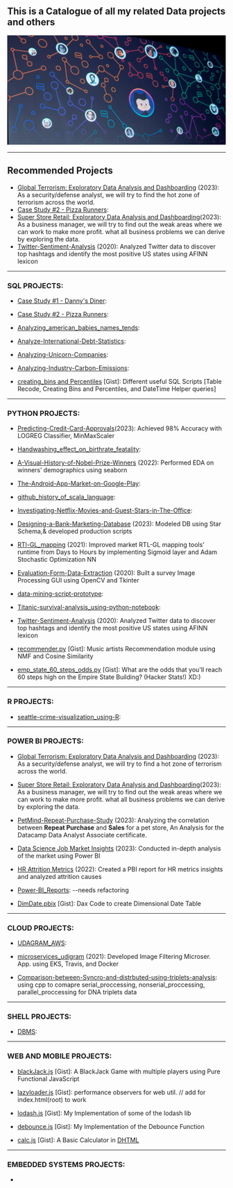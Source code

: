 ## This is a Catalogue of all my related Data projects and others

![background_image](./screen.webp)
___
## Recommended Projects
- [Global Terrorism: Exploratory Data Analysis and Dashboarding](https://github.com/MEDHAT-ALHADDAD/Global-Terrorism---Exploratory-Data-Analysis-and-Dashboarding) (2023): As a security/defense analyst, we will try to find the hot zone of terrorism across the world.
- [Case Study #2 - Pizza Runners](https://github.com/MEDHAT-ALHADDAD/Pizza_Runner):
- [Super Store Retail: Exploratory Data Analysis and Dashboarding](https://github.com/MEDHAT-ALHADDAD/Super-Store-Retail-Exploratory-Data-Analysis-and-Dashboarding)(2023): As a business manager, we will try to find out the weak areas where we can work to make more profit. what all business problems we can derive by exploring the data.
- [Twitter-Sentiment-Analysis](https://github.com/MEDHAT-ALHADDAD/Twitter-Sentiment-Analysis) (2020): Analyzed Twitter data to discover top hashtags and identify the most positive US states using AFINN lexicon
---
### SQL PROJECTS:
- [Case Study #1 - Danny's Diner](https://github.com/MEDHAT-ALHADDAD/Dannys-Diner):

- [Case Study #2 - Pizza Runners](https://github.com/MEDHAT-ALHADDAD/Pizza_Runner):

- [Analyzing_american_babies_names_tends](https://github.com/MEDHAT-ALHADDAD/Analyzing_american_babies_names_tends):

- [Analyze-International-Debt-Statistics](https://github.com/MEDHAT-ALHADDAD/Analyze-International-Debt-Statistics):

- [Analyzing-Unicorn-Companies](https://github.com/MEDHAT-ALHADDAD/Analyzing-Unicorn-Companies):

- [Analyzing-Industry-Carbon-Emissions](https://github.com/MEDHAT-ALHADDAD/Analyzing-Industry-Carbon-Emissions/blob/main/notebook.ipynb):

- [creating_bins and Percentiles](https://gist.github.com/MEDHAT-ALHADDAD/beb4fbcd2a536d5488f96573315393b0) [Gist]: Different useful SQL Scripts [Table Recode, Creating Bins and Percentiles, and DateTime Helper queries]

---
### PYTHON PROJECTS:
- [Predicting-Credit-Card-Approvals](https://github.com/MEDHAT-ALHADDAD/Predicting-Credit-Card-Approvals)(2023): Achieved 98% Accuracy with LOGREG Classifier, MinMaxScaler 

- [Handwashing_effect_on_birthrate_featality](https://[]github.com/MEDHAT-ALHADDAD/Handwashing_effect_on_birthrate_featality):

- [A-Visual-History-of-Nobel-Prize-Winners](https://github.com/MEDHAT-ALHADDAD/A-Visual-History-of-Nobel-Prize-Winners) (2022): Performed EDA on winners’ demographics using seaborn

- [The-Android-App-Market-on-Google-Play](https://github.com/MEDHAT-ALHADDAD/The-Android-App-Market-on-Google-Play):

- [github_history_of_scala_language](https://github.com/MEDHAT-ALHADDAD/github_history_of_scala_language):

- [Investigating-Netflix-Movies-and-Guest-Stars-in-The-Office](https://github.com/MEDHAT-ALHADDAD/Investigating-Netflix-Movies-and-Guest-Stars-in-The-Office):

- [Designing-a-Bank-Marketing-Database](https://github.com/MEDHAT-ALHADDAD/Designing-a-Bank-Marketing-Database) (2023): Modeled DB using Star Schema,& developed production scripts

- [RTl-GL_mapping](https://github.com/MEDHAT-ALHADDAD/RTl-GL_mapping) (2021): Improved market RTL-GL mapping tools’ runtime from Days to Hours by implementing Sigmoid layer and Adam Stochastic Optimization NN

- [Evaluation-Form-Data-Extraction](https://github.com/MEDHAT-ALHADDAD/Evaluation-Form-Data-Extraction) (2020): Built a survey Image Processing GUI using OpenCV and Tkinter

- [data-mining-script-prototype](https://github.com/MEDHAT-ALHADDAD/data-mining-script-prototype):

- [Titanic-survival-analysis_using-python-notebook](https://github.com/MEDHAT-ALHADDAD/Titanic-survival-analysis_using-python-notebook):

- [Twitter-Sentiment-Analysis](https://github.com/MEDHAT-ALHADDAD/Twitter-Sentiment-Analysis) (2020): Analyzed Twitter data to discover top hashtags and identify the most positive US states using AFINN lexicon

- [recommender.py](https://gist.github.com/MEDHAT-ALHADDAD/0d673b9bcc6695b2e4b5e3195c1bb63f) [Gist]: Music artists Recommendation module using NMF and Cosine Similarity

- [emp_state_60_steps_odds.py](https://gist.github.com/MEDHAT-ALHADDAD/113cbc1ed7bf04f2d23cbf03f470d3d4) [Gist]: What are the odds that you'll reach 60 steps high on the Empire State Building? (Hacker Stats!) XD:)

---
### R PROJECTS:
- [seattle-crime-visualization_using-R](https://github.com/MEDHAT-ALHADDAD/seattle-crime-visualization_using-R):

---
### POWER BI PROJECTS:
- [Global Terrorism: Exploratory Data Analysis and Dashboarding](https://github.com/MEDHAT-ALHADDAD/Global-Terrorism---Exploratory-Data-Analysis-and-Dashboarding) (2023): As a security/defense analyst, we will try to find a hot zone of terrorism across the world.
- [Super Store Retail: Exploratory Data Analysis and Dashboarding](https://github.com/MEDHAT-ALHADDAD/Super-Store-Retail-Exploratory-Data-Analysis-and-Dashboarding)(2023): As a business manager, we will try to find out the weak areas where we can work to make more profit. what all business problems we can derive by exploring the data.
- [PetMind-Repeat-Purchase-Study](https://github.com/MEDHAT-ALHADDAD/PetMind-Repeat-Purchase-Study) (2023): Analyzing the correlation between **Repeat Purchase** and **Sales** for a pet store, An Analysis for the Datacamp Data Analyst Associate certificate.
- [Data Science Job Market Insights]() (2023): Conducted in-depth analysis of the market using Power BI

- [HR Attrition Metrics]() (2022): Created a PBI report for HR metrics insights and analyzed attrition causes

- [Power-BI_Reports](https://github.com/MEDHAT-ALHADDAD/Power-BI_Reports): --needs refactoring

- [DimDate.pbix](https://gist.github.com/MEDHAT-ALHADDAD/3350eabecb63a28380cf509f3c9a2b64) [Gist]: Dax Code to create Dimensional Date Table

---
### CLOUD PROJECTS:
- [UDAGRAM_AWS](https://github.com/MEDHAT-ALHADDAD/UDAGRAM_AWS):

- [microservices_udigram](https://github.com/MEDHAT-ALHADDAD/microservices_udigram) (2021): Developed Image Filtering Microser. App. using EKS, Travis, and Docker

- [Comparison-between-Syncro-and-distrbuted-using-triplets-analysis](https://github.com/MEDHAT-ALHADDAD/Comparison-between-Syncro-and-distrbuted-using-triplets-analysis): using cpp to comapre serial_proccessing, nonserial_proccessing, parallel_proccessing for DNA triplets data

---
### SHELL PROJECTS:
- [DBMS](https://github.com/MEDHAT-ALHADDAD/DBMS):

---
### WEB AND MOBILE PROJECTS:
- [blackJack.js](https://gist.github.com/MEDHAT-ALHADDAD/04dd3463fcc18be6850a50b25280bf03) [Gist]: A BlackJack Game with multiple players using Pure Functional JavaScript

- [lazyloader.js](https://gist.github.com/MEDHAT-ALHADDAD/46d8840fa5d4908b13112e022c2d311a) [Gist]: performance observers for web util. // add <script src="/assets/js/util/perf.js"></script> for index.html(root) to work

- [lodash.js](https://gist.github.com/MEDHAT-ALHADDAD/9a71925a43387fb8efb1e1435da01c51) [Gist]: My Implementation of some of the lodash lib

- [debounce.js](https://gist.github.com/MEDHAT-ALHADDAD/e29282712aa4212b60d057573093809d) [Gist]: My Implementation of the Debounce Function

- [calc.js](https://gist.github.com/MEDHAT-ALHADDAD/4915462d9a070765743f78f62b96d9e4) [Gist]: A Basic Calculator in [DHTML](https://en.wikipedia.org/wiki/Dynamic_HTML)

---
### EMBEDDED SYSTEMS PROJECTS:
-

